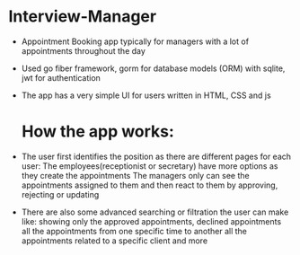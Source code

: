 # Interview-Manager

- Appointment Booking app typically for managers with a lot of appointments throughout the day 
- Used go fiber framework, gorm for database models (ORM) with sqlite, jwt for authentication
- The app has a very simple UI for users written in HTML, CSS and js

  # How the app works:
- The user first identifies the position as there are different pages for each user:
The employees(receptionist or secretary) have more options as they create the appointments
The managers only can see the appointments assigned to them and then react to them by approving, rejecting or updating

- There are also some advanced searching or filtration the user can make like:
showing only the approved appointments, declined appointments
all the appointments from one specific time to another 
all the appointments related to a specific client and more
